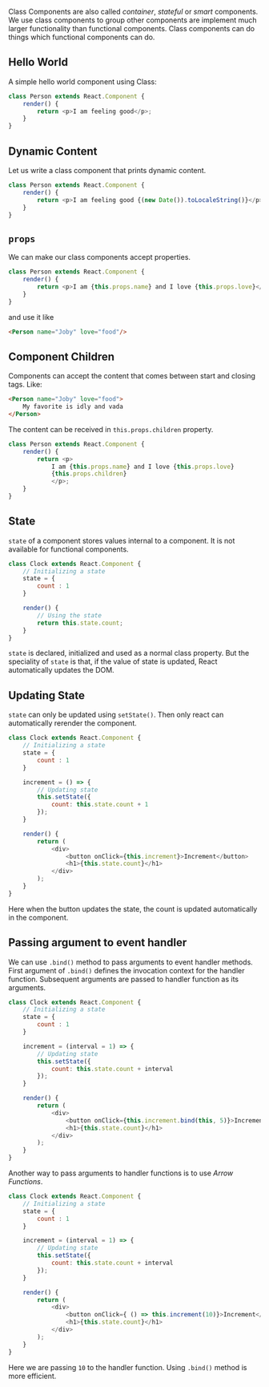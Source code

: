 Class Components are also called _container_, _stateful_ or _smart_ components. We use class components to group other components are implement much larger functionality than functional components. Class components can do things which functional components can do.

## Hello World
A simple hello world component using Class:
```javascript
class Person extends React.Component {
    render() {
        return <p>I am feeling good</p>;
    }
}
```

## Dynamic Content
Let us write a class component that prints dynamic content.
```javascript
class Person extends React.Component {
    render() {
        return <p>I am feeling good {(new Date()).toLocaleString()}</p>;
    }
}
```

## `props`
We can make our class components accept properties.
```javascript
class Person extends React.Component {
    render() {
        return <p>I am {this.props.name} and I love {this.props.love}</p>;
    }
}
```
and use it like
```html
<Person name="Joby" love="food"/>
```

## Component Children
Components can accept the content that comes between start and closing tags. Like:
```html
<Person name="Joby" love="food">
    My favorite is idly and vada
</Person>
```
The content can be received in `this.props.children` property.
```javascript
class Person extends React.Component {
    render() {
        return <p>
            I am {this.props.name} and I love {this.props.love}
            {this.props.children}
            </p>;
    }
}
```

## State
`state` of a component stores values internal to a component. It is not available for functional components.
```javascript
class Clock extends React.Component {
    // Initializing a state
    state = {
        count : 1
    }

    render() {
        // Using the state
        return this.state.count;
    }
}
```
`state` is declared, initialized and used as a normal class property. But the speciality of `state` is that, if the value of state is updated, React automatically updates the DOM.

## Updating State
`state` can only be updated using `setState()`. Then only react can automatically rerender the component.

```javascript
class Clock extends React.Component {
    // Initializing a state
    state = {
        count : 1
    }

    increment = () => {
        // Updating state
        this.setState({
            count: this.state.count + 1
        });
    }

    render() {
        return (
            <div>
                <button onClick={this.increment}>Increment</button>
                <h1>{this.state.count}</h1>
            </div>
        );
    }
}
```
Here when the button updates the state, the count is updated automatically in the component.

## Passing argument to event handler
We can use `.bind()` method to pass arguments to event handler methods. First argument of `.bind()` defines the invocation context for the handler function. Subsequent arguments are passed to handler function as its arguments.
```javascript
class Clock extends React.Component {
    // Initializing a state
    state = {
        count : 1
    }

    increment = (interval = 1) => {
        // Updating state
        this.setState({
            count: this.state.count + interval
        });
    }

    render() {
        return (
            <div>
                <button onClick={this.increment.bind(this, 5)}>Increment</button>
                <h1>{this.state.count}</h1>
            </div>
        );
    }
}
```

Another way to pass arguments to handler functions is to use _Arrow Functions_.
```javascript
class Clock extends React.Component {
    // Initializing a state
    state = {
        count : 1
    }

    increment = (interval = 1) => {
        // Updating state
        this.setState({
            count: this.state.count + interval
        });
    }

    render() {
        return (
            <div>
                <button onClick={ () => this.increment(10)}>Increment</button>
                <h1>{this.state.count}</h1>
            </div>
        );
    }
}
```
Here we are passing `10` to the handler function. Using `.bind()` method is more efficient.